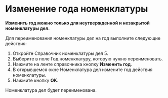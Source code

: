 # Изменение года номенклатуры

**Изменить год можно только для неутвержденной и незакрытой номенклатуры дел.**

Для переименования номенклатуры дел на год выполните следующие действия:

1. Откройте Справочник номенклатуры дел 5.
2. Выберите в поле Год номенклатуру, которую нужно переименовать.
3. Нажмите на ленте справочника кнопку **Изменить год**.
4. В открывшемся окне Номенклатура дел измените год действия номенклатуры.
5. Нажмите кнопку **OK**.

Номенклатура дел будет переименована.